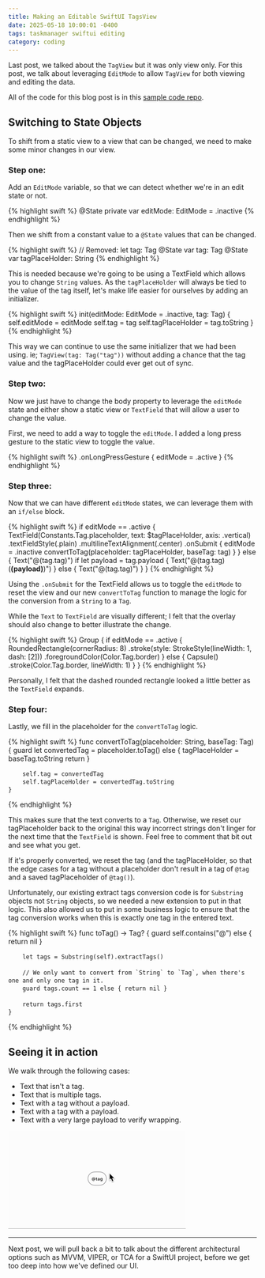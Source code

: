 ```yaml
---
title: Making an Editable SwiftUI TagsView
date: 2025-05-18 10:00:01 -0400
tags: taskmanager swiftui editing
category: coding
---
```


Last post, we talked about the `TagView` but it was only view only. For this post, we talk about leveraging `EditMode` to allow `TagView` for both viewing and editing the data.

All of the code for this blog post is in this [sample code repo][post-project].

<!--more-->

## Switching to State Objects

To shift from a static view to a view that can be changed, we need to make some minor changes in our view.

### Step one:

Add an `EditMode` variable, so that we can detect whether we're in an edit state or not.

{% highlight swift %}
    @State private var editMode: EditMode = .inactive
{% endhighlight %}

Then we shift from a constant value to a `@State` values that can be changed.

{% highlight swift %}
// Removed: let tag: Tag
    @State var tag: Tag
    @State var tagPlaceHolder: String
{% endhighlight %}

This is needed because we're going to be using a TextField which allows you to change `String` values. As the `tagPlaceHolder` will always be tied to the value of the tag itself, let's make life easier for ourselves by adding an initializer.

{% highlight swift %}
    init(editMode: EditMode = .inactive,
         tag: Tag) {
        self.editMode = editMode
        self.tag = tag
        self.tagPlaceHolder = tag.toString
    }
{% endhighlight %}

This way we can continue to use the same initializer that we had been using. ie; `TagView(tag: Tag("tag"))` without adding a chance that the tag value and the tagPlaceHolder could ever get out of sync.

### Step two:

Now we just have to change the body property to leverage the `editMode` state and either show a static view or `TextField` that will allow a user to change the value.

First, we need to add a way to toggle the `editMode`. I added a long press gesture to the static view to toggle the value.

{% highlight swift %}
	.onLongPressGesture {
		editMode = .active
	}
{% endhighlight %}

### Step three:

Now that we can have different `editMode` states, we can leverage them with an `if/else` block.

{% highlight swift %}
	if editMode == .active {
			TextField(Constants.Tag.placeholder,
					  text: $tagPlaceHolder,
					  axis: .vertical)
			.textFieldStyle(.plain)
			.multilineTextAlignment(.center)
			.onSubmit {
				editMode = .inactive
				convertToTag(placeholder: tagPlaceHolder,
							 baseTag: tag)
			}
	} else {
		Text("@\(tag.tag)")
		if let payload = tag.payload {
			Text("@\(tag.tag)(**\(payload)**)")
		} else {
			Text("@\(tag.tag)")
		}
	}
{% endhighlight %}

Using the `.onSubmit` for the TextField allows us to toggle the `editMode` to reset the view and our new `convertToTag` function to manage the logic for the conversion from a `String` to a `Tag`.

While the `Text` to `TextField` are visually different; I felt that the overlay should also change to better illustrate the change.

{% highlight swift %}
	Group {
		if editMode == .active {
			RoundedRectangle(cornerRadius: 8)
				.stroke(style: StrokeStyle(lineWidth: 1,
										   dash: [2]))
				.foregroundColor(Color.Tag.border)
		} else {
			Capsule()
				.stroke(Color.Tag.border,
						lineWidth: 1)
		}
	}
{% endhighlight %}

Personally, I felt that the dashed rounded rectangle looked a little better as the `TextField` expands.

### Step four:

Lastly, we fill in the placeholder for the `convertToTag` logic.

{% highlight swift %}
    func convertToTag(placeholder: String,
                      baseTag: Tag) {
        guard let convertedTag = placeholder.toTag() else {
            tagPlaceHolder = baseTag.toString
            return
        }

        self.tag = convertedTag
        self.tagPlaceHolder = convertedTag.toString
    }
{% endhighlight %}

This makes sure that the text converts to a `Tag`. Otherwise, we reset our tagPlaceholder back to the original this way incorrect strings don't linger for the next time that the `TextField` is shown. Feel free to comment that bit out and see what you get.

If it's properly converted, we reset the tag (and the tagPlaceHolder, so that the edge cases for a tag without a placeholder don't result in a tag of `@tag` and a saved tagPlaceholder of `@tag()`).

Unfortunately, our existing extract tags conversion code is for `Substring` objects not `String` objects, so we needed a new extension to put in that logic. This also allowed us to put in some business logic to ensure that the tag conversion works when this is exactly one tag in the entered text.

{% highlight swift %}
    func toTag() -> Tag? {
        guard self.contains("@") else { return nil }

        let tags = Substring(self).extractTags()

        // We only want to convert from `String` to `Tag`, when there's one and only one tag in it.
        guard tags.count == 1 else { return nil }

        return tags.first
    }
{% endhighlight %}


## Seeing it in action

We walk through the following cases:

* Text that isn't a tag.
* Text that is multiple tags.
* Text with a tag without a payload.
* Text with a tag with a payload.
* Text with a very large payload to verify wrapping.

![TagView being edited](/img/TagView-20250518.gif)

---

Next post, we will pull back a bit to talk about the different architectural options such as MVVM, VIPER, or TCA for a SwiftUI project, before we get too deep into how we've defined our UI.

[post-project]: https://github.com/Jp4Mobile/SampleCode/tree/main/posts/projects/SwiftUI-2025-05-18